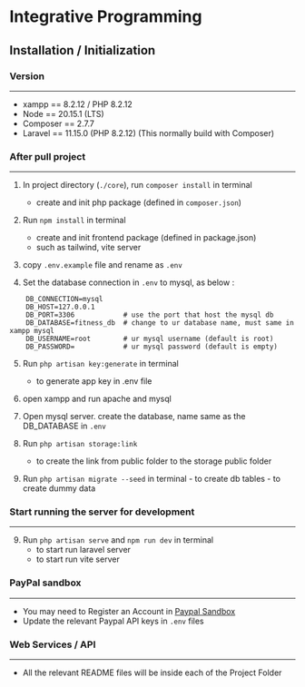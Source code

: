 # Integrative Programming

## Installation / Initialization

### Version 
-----------
- xampp == 8.2.12 / PHP 8.2.12
- Node == 20.15.1 (LTS)
- Composer == 2.7.7
- Laravel == 11.15.0 (PHP 8.2.12) (This normally build with Composer)


### After pull project
-----------------------

1. In project directory (`./core`), run `composer install` in terminal
	- create and init php package (defined in `composer.json`)

2. Run `npm install` in terminal
	- create and init frontend package (defined in package.json)
	- such as tailwind, vite server

3. copy `.env.example` file and rename as `.env`

4. Set the database connection in `.env` to mysql, as below :
```
	DB_CONNECTION=mysql
	DB_HOST=127.0.0.1		
	DB_PORT=3306			# use the port that host the mysql db
	DB_DATABASE=fitness_db 	# change to ur database name, must same in xampp mysql
	DB_USERNAME=root		# ur mysql username	(default is root)
	DB_PASSWORD=			# ur mysql password (default is empty)
```
5. Run `php artisan key:generate` in terminal
	- to generate app key in .env file
	
6. open xampp and run apache and mysql

7. Open mysql server. create the database, name same as the DB_DATABASE in `.env` 

8.  Run `php artisan storage:link`
	- to create the link from public folder to the storage public folder

10.  Run `php artisan migrate --seed` in terminal
	- to create db tables
	- to create dummy data


### Start running the server for development
--------------------------------------------
9. Run `php artisan serve` and `npm run dev` in terminal 
	- to start run laravel server
	- to start run vite server 


### PayPal sandbox
--------------------------------------------
- You may need to Register an Account in [Paypal Sandbox](https://www.sandbox.paypal.com/us/home)
- Update the relevant Paypal API keys in `.env`	files



### Web Services / API
--------------------------------------------------
- All the relevant README files will be inside each of the Project Folder

